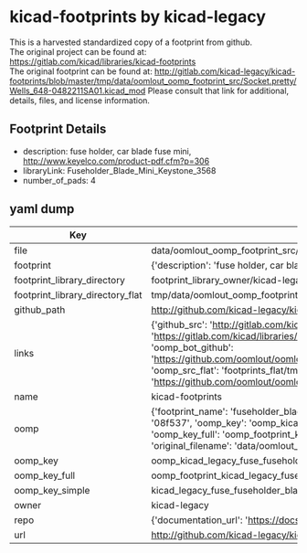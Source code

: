 # kicad-footprints by kicad-legacy  
This is a harvested standardized copy of a footprint from github.  
The original project can be found at:  
https://gitlab.com/kicad/libraries/kicad-footprints  
The original footprint can be found at:
http://gitlab.com/kicad-legacy/kicad-footprints/blob/master/tmp/data/oomlout_oomp_footprint_src/Socket.pretty/Wells_648-0482211SA01.kicad_mod
Please consult that link for additional, details, files, and license information.  
## Footprint Details
* description: fuse holder, car blade fuse mini, http://www.keyelco.com/product-pdf.cfm?p=306  
* libraryLink: Fuseholder_Blade_Mini_Keystone_3568  
* number_of_pads: 4  
## yaml dump  
| Key | Value |  
| --- | --- |  
| file | data/oomlout_oomp_footprint_src/kicad-footprints/Fuse.pretty/Fuseholder_Blade_Mini_Keystone_3568.kicad_mod |  
| footprint | {'description': 'fuse holder, car blade fuse mini, http://www.keyelco.com/product-pdf.cfm?p=306', 'libraryLink': 'Fuseholder_Blade_Mini_Keystone_3568', 'number_of_pads': 4} |  
| footprint_library_directory | footprint_library_owner/kicad-legacy_kicad-footprints |  
| footprint_library_directory_flat | tmp/data/oomlout_oomp_footprint_src/footprints_flat/kicad_legacy_fuse_fuseholder_blade_mini_keystone_3568/working |  
| github_path | http://github.com/kicad-legacy/kicad-footprints/blob/master/tmp/data/oomlout_oomp_footprint_src/Fuse.pretty/Fuseholder_Blade_Mini_Keystone_3568.kicad_mod |  
| links | {'github_src': 'http://gitlab.com/kicad-legacy/kicad-footprints/blob/master/tmp/data/oomlout_oomp_footprint_src/Socket.pretty/Wells_648-0482211SA01.kicad_mod', 'github_src_repo': 'https://gitlab.com/kicad/libraries/kicad-footprints', 'oomp_bot': 'tmp/data/oomlout_oomp_footprint_src/footprints/kicad_legacy_fuse_fuseholder_blade_mini_keystone_3568/working', 'oomp_bot_github': 'https://github.com/oomlout/oomlout_oomp_footprint_bot/tree/main/tmp/data/oomlout_oomp_footprint_src/footprints/kicad_legacy_fuse_fuseholder_blade_mini_keystone_3568/working', 'oomp_src_flat': 'footprints_flat/tmp/data/oomlout_oomp_footprint_src/footprints_flat/kicad_legacy_fuse_fuseholder_blade_mini_keystone_3568/working', 'oomp_src_flat_github': 'https://github.com/oomlout/oomlout_oomp_footprint_src/tree/main/tmp/data/oomlout_oomp_footprint_src/footprints_flat/kicad_legacy_fuse_fuseholder_blade_mini_keystone_3568/working'} |  
| name | kicad-footprints |  
| oomp | {'footprint_name': 'fuseholder_blade_mini_keystone_3568', 'library_name': 'fuse', 'md5': '08f537666852663d07221b2a468e4ad5', 'md5_10': '08f5376668', 'md5_5': '08f53', 'md5_6': '08f537', 'oomp_key': 'oomp_kicad_legacy_fuse_fuseholder_blade_mini_keystone_3568', 'oomp_key_extra': 'oomp_footprint_kicad_legacy_fuse_fuseholder_blade_mini_keystone_3568', 'oomp_key_full': 'oomp_footprint_kicad_legacy_fuse_fuseholder_blade_mini_keystone_3568_08f537', 'oomp_key_simple': 'kicad_legacy_fuse_fuseholder_blade_mini_keystone_3568', 'original_filename': 'data/oomlout_oomp_footprint_src/kicad-footprints/Fuse.pretty/Fuseholder_Blade_Mini_Keystone_3568.kicad_mod', 'owner_name': 'kicad_legacy'} |  
| oomp_key | oomp_kicad_legacy_fuse_fuseholder_blade_mini_keystone_3568 |  
| oomp_key_full | oomp_footprint_kicad_legacy_fuse_fuseholder_blade_mini_keystone_3568 |  
| oomp_key_simple | kicad_legacy_fuse_fuseholder_blade_mini_keystone_3568 |  
| owner | kicad-legacy |  
| repo | {'documentation_url': 'https://docs.github.com/rest/repos/repos#get-a-repository', 'message': 'Not Found'} |  
| url | http://github.com/kicad-legacy/kicad-footprints |  


